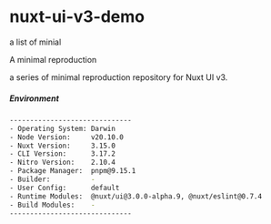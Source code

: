 # nuxt-ui-v3-demo

a list of minial 

A minimal reproduction

a series of minimal reproduction repository for Nuxt UI v3.

##### Environment
```sh
------------------------------
- Operating System: Darwin
- Node Version:     v20.10.0
- Nuxt Version:     3.15.0
- CLI Version:      3.17.2
- Nitro Version:    2.10.4
- Package Manager:  pnpm@9.15.1
- Builder:          -
- User Config:      default
- Runtime Modules:  @nuxt/ui@3.0.0-alpha.9, @nuxt/eslint@0.7.4
- Build Modules:    -
------------------------------
```
